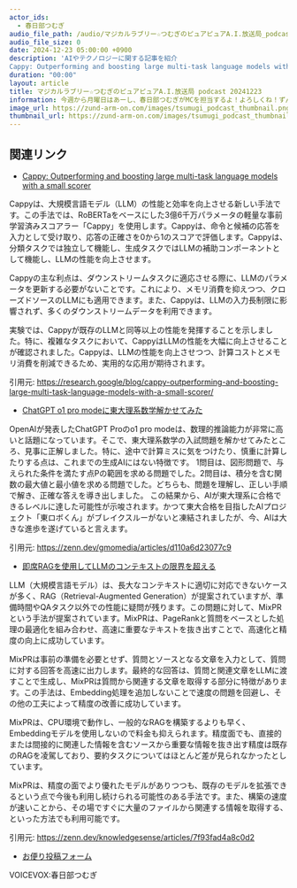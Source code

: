 ```yaml
---
actor_ids:
  - 春日部つむぎ
audio_file_path: /audio/マジカルラブリー☆つむぎのピュアピュアA.I.放送局_podcast_20241223.mp3
audio_file_size: 0
date: 2024-12-23 05:00:00 +0900
description: 'AIやテクノロジーに関する記事を紹介  
Cappy: Outperforming and boosting large multi-task language models with a small scorer、ChatGPT o1 pro modeに東大理系数学解かせてみた、即席RAGを使用してLLMのコンテキストの限界を超える'
duration: "00:00"
layout: article
title: マジカルラブリー☆つむぎのピュアピュアA.I.放送局 podcast 20241223
information: 今週から月曜日はあーし、春日部つむぎがMCを担当するよ！よろしくね！ずんだもん先輩に負けないように頑張ってわかりやすくトレンドの記事を紹介していくよ！
image_url: https://zund-arm-on.com/images/tsumugi_podcast_thumbnail.png
thumbnail_url: https://zund-arm-on.com/images/tsumugi_podcast_thumbnail.png
---
```


## 関連リンク


- [Cappy: Outperforming and boosting large multi-task language models with a small scorer](https://research.google/blog/cappy-outperforming-and-boosting-large-multi-task-language-models-with-a-small-scorer/)  


Cappyは、大規模言語モデル（LLM）の性能と効率を向上させる新しい手法です。この手法では、RoBERTaをベースにした3億6千万パラメータの軽量な事前学習済みスコアラー「Cappy」を使用します。Cappyは、命令と候補の応答を入力として受け取り、応答の正確さを0から1のスコアで評価します。Cappyは、分類タスクでは独立して機能し、生成タスクではLLMの補助コンポーネントとして機能し、LLMの性能を向上させます。

Cappyの主な利点は、ダウンストリームタスクに適応させる際に、LLMのパラメータを更新する必要がないことです。これにより、メモリ消費を抑えつつ、クローズドソースのLLMにも適用できます。また、Cappyは、LLMの入力長制限に影響されず、多くのダウンストリームデータを利用できます。

実験では、Cappyが既存のLLMと同等以上の性能を発揮することを示しました。特に、複雑なタスクにおいて、CappyはLLMの性能を大幅に向上させることが確認されました。Cappyは、LLMの性能を向上させつつ、計算コストとメモリ消費を削減できるため、実用的な応用が期待されます。


引用元: https://research.google/blog/cappy-outperforming-and-boosting-large-multi-task-language-models-with-a-small-scorer/


- [ChatGPT o1 pro modeに東大理系数学解かせてみた](https://zenn.dev/gmomedia/articles/d110a6d23077c9)  


OpenAIが発表したChatGPT Proのo1 pro modeは、数理的推論能力が非常に高いと話題になっています。そこで、東大理系数学の入試問題を解かせてみたところ、見事に正解しました。特に、途中で計算ミスに気をつけたり、慎重に計算したりする点は、これまでの生成AIにはない特徴です。
1問目は、図形問題で、与えられた条件を満たす点Pの範囲を求める問題でした。2問目は、積分を含む関数の最大値と最小値を求める問題でした。どちらも、問題を理解し、正しい手順で解き、正確な答えを導き出しました。
この結果から、AIが東大理系に合格できるレベルに達した可能性が示唆されます。かつて東大合格を目指したAIプロジェクト「東ロボくん」がブレイクスルーがないと凍結されましたが、今、AIは大きな進歩を遂げていると言えます。


引用元: https://zenn.dev/gmomedia/articles/d110a6d23077c9


- [即席RAGを使用してLLMのコンテキストの限界を超える](https://zenn.dev/knowledgesense/articles/7f93fad4a8c0d2)  


LLM（大規模言語モデル）は、長大なコンテキストに適切に対応できないケースが多く、RAG（Retrieval-Augmented Generation）が提案されていますが、準備時間やQAタスク以外での性能に疑問が残ります。この問題に対して、MixPRという手法が提案されています。MixPRは、PageRankと質問をベースとした処理の最適化を組み合わせ、高速に重要なテキストを抜き出すことで、高速化と精度の向上に成功しています。

MixPRは事前の準備を必要とせず、質問とソースとなる文章を入力として、質問に対する回答を高速に出力します。最終的な回答は、質問と関連文章をLLMに渡すことで生成し、MixPRは質問から関連する文章を取得する部分に特徴があります。この手法は、Embedding処理を追加しないことで速度の問題を回避し、その他の工夫によって精度の改善に成功しています。

MixPRは、CPU環境で動作し、一般的なRAGを構築するよりも早く、Embeddingモデルを使用しないので料金も抑えられます。精度面でも、直接的または間接的に関連した情報を含むソースから重要な情報を抜き出す精度は既存のRAGを凌駕しており、要約タスクについてはほとんど差が見られなかったとしています。

MixPRは、精度の面でより優れたモデルがありつつも、既存のモデルを拡張できるという点で今後も利用し続けられる可能性のある手法です。また、構築の速度が速いことから、その場ですぐに大量のファイルから関連する情報を取得する、といった方法でも利用可能です。

引用元: https://zenn.dev/knowledgesense/articles/7f93fad4a8c0d2



- [お便り投稿フォーム](https://forms.gle/ffg4JTfqdiqK62qf9)

VOICEVOX:春日部つむぎ
